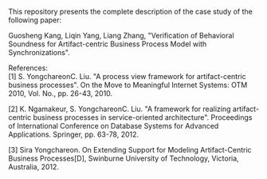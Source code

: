 This repository presents the complete description of the case study of the following paper:

Guosheng Kang, Liqin Yang, Liang Zhang, "Verification of Behavioral Soundness for Artifact-centric Business Process Model with Synchronizations".

References:  
[1] S. YongchareonC. Liu. "A process view framework for artifact-centric business processes". On the Move to Meaningful Internet Systems: OTM 2010, Vol. No., pp. 26-43, 2010.  

[2] K. Ngamakeur, S. YongchareonC. Liu. "A framework for realizing artifact-centric business processes in service-oriented architecture". Proceedings of International Conference on Database Systems for Advanced Applications. Springer, pp. 63-78, 2012.  

[3] Sira Yongchareon. On Extending Support for Modeling Artifact-Centric Business Processes[D], Swinburne University of Technology, Victoria, Australia, 2012.
